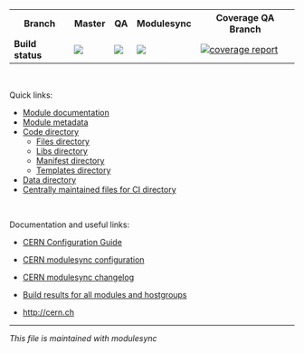 <table>
  <tr>
    <th><strong>Branch</strong></th>
    <th>Master</th>
    <th>QA</th>
    <th>Modulesync</th>
    <th>Coverage QA Branch</th>
  </tr>
  <tr>
    <td><strong>Build status</strong></td>
    <td>
      <a href='https://gitlab.cern.ch/ai/it-puppet-module-gfal2/commits/master'>
      <img src='https://gitlab.cern.ch/ai/it-puppet-module-gfal2/badges/master/build.svg'></a>
    </td>
    <td>
      <a href='https://gitlab.cern.ch/ai/it-puppet-module-gfal2/commits/qa'>
      <img src='https://gitlab.cern.ch/ai/it-puppet-module-gfal2/badges/qa/build.svg'></a>
    </td>
    <td>
      <a href='https://gitlab.cern.ch/ai/it-puppet-module-gfal2/commits/modulesync'>
      <img src='https://gitlab.cern.ch/ai/it-puppet-module-gfal2/badges/modulesync/build.svg'></a>
    </td>
    <td>
      <a href="https://gitlab.cern.ch/ai/it-puppet-module-gfal2/commits/qa">
      <img alt="coverage report" src="https://gitlab.cern.ch/ai/it-puppet-module-gfal2/badges/qa/coverage.svg" /></a>
    </td>
  </tr>
</table>

<br/>

Quick links:
* [Module documentation](code/README.md)
* [Module metadata](code/metadata.json)
* [Code directory](code/)
  * [Files directory](code/files)
  * [Libs directory](code/lib)
  * [Manifest directory](code/manifests)
  * [Templates directory](code/templates)
* [Data directory](data/)
* [Centrally maintained files for CI directory](ci/)

<br/>

Documentation and useful links:
* [CERN Configuration Guide](https://configdocs.web.cern.ch/configdocs/)
* [CERN modulesync configuration](https://gitlab.cern.ch/ai/it-puppet-modulesync-configs)
* [CERN modulesync changelog](https://gitlab.cern.ch/ai/it-puppet-modulesync-configs/blob/master/CHANGELOG.md)
* [Build results for all modules and hostgroups](https://gitlab.cern.ch/ai/it-puppet-modulesync-configs/blob/master/BUILDRESULTS.md)

* http://cern.ch

---

_This file is maintained with modulesync_
